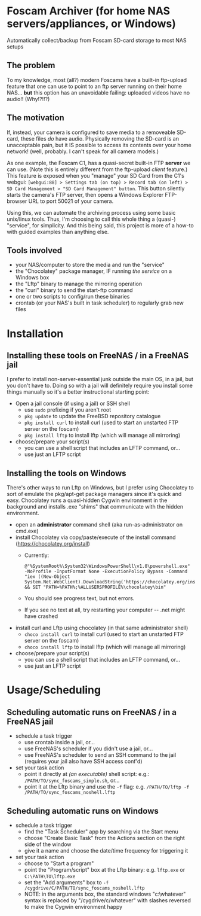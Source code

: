 # Foscam Archiver (for home NAS servers/appliances, or Windows)
Automatically collect/backup from Foscam SD-card storage to most NAS setups

## The problem
To my knowledge, most (all?) modern Foscams have a built-in ftp-upload feature that one can use to point to an ftp server running on their home NAS... **but** this option has an unavoidable failing: uploaded videos have no audio!!  (Why!?!!?)

## The motivation
If, instead, your camera is configured to save media to a removeable SD-card, these files *do* have audio. Physically removing the SD-card is an unacceptable pain, but it IS possible to access its contents over your home network! (well, probably. I can't speak for all camera models.)

As one example, the Foscam C1, has a quasi-secret built-in FTP **server** we can use. (Note this is entirely different from the ftp-upload *client* feature.) This feature is exposed when you "manage" your SD Card from the C1's webgui: `[webgui:88] > Settings tab (on top) > Record tab (on left) > SD Card Management > "SD Card Management" button`. This button silently starts the camera's FTP server, then opens a Windows Explorer FTP-browser URL to port 50021 of your camera.

Using this, we can automate the archiving process using some basic unix/linux tools. Thus, I'm choosing to call this whole thing a (quasi-) "service", for simplicity. And this being said, this project is more of a how-to with guided examples than anything else.

## Tools involved

* your NAS/computer to store the media and run the "service"
* the "Chocolatey" package manager, IF running *the service* on a Windows box
* the "Lftp" binary to manage the mirroring operation
* the "curl" binary to send the start-ftp command
* one or two scripts to config/run these binaries
* crontab (or your NAS's built in task scheduler) to regularly grab new files


# Installation

## Installing these tools on FreeNAS / in a FreeNAS jail

I prefer to install non-server-essential junk outside the main OS, in a jail, but you don't have to. Doing so with a jail will definitely require you install some things manually so it's a better instructional starting point:

* Open a jail console (if using a jail) or SSH shell
  * use `sudo` prefixing if you aren't root
  * `pkg update` to update the FreeBSD repository catalogue
  * `pkg install curl` to install curl (used to start an unstarted FTP server on the foscam)
  * `pkg install lftp` to install lftp (which will manage all mirroring)
* choose/prepare your script(s)
  * you can use a shell script that includes an LFTP command, or...
  * use just an LFTP script 
  
## Installing the tools on Windows

There's other ways to run Lftp on Windows, but I prefer using Chocolatey to sort of emulate the pkg/apt-get package managers since it's quick and easy. Chocolatey runs a quasi-hidden Cygwin environment in the background and installs .exe "shims" that communicate with the hidden environment. 

* open an **administrator** command shell (aka run-as-administrator on cmd.exe)
* install Chocolatey via copy/paste/execute of the install command (https://chocolatey.org/install)
  * Currently: 
  
        @"%SystemRoot%\System32\WindowsPowerShell\v1.0\powershell.exe" -NoProfile -InputFormat None -ExecutionPolicy Bypass -Command "iex ((New-Object System.Net.WebClient).DownloadString('https://chocolatey.org/install.ps1'))" && SET "PATH=%PATH%;%ALLUSERSPROFILE%\chocolatey\bin"
        
  * You should see progress text, but not errors.
  * If you see no text at all, try restarting your computer -- .net might have crashed
* install curl and Lftp using chocolatey (in that same administrator shell)
  * `choco install curl` to install curl (used to start an unstarted FTP server on the foscam)
  * `choco install lftp` to install lftp (which will manage all mirroring)
* choose/prepare your script(s)
  * you can use a shell script that includes an LFTP command, or...
  * use just an LFTP script   
  
  
# Usage/Scheduling


## Scheduling automatic runs on FreeNAS / in a FreeNAS jail

* schedule a task trigger
  * use crontab inside a jail, or...
  * use FreeNAS's scheduler if you didn't use a jail, or...
  * use FreeNAS's scheduler to send an SSH command to the jail (requires your jail also have SSH access conf'd)
* set your task action
  * point it directly at *(an executable)* shell script: e.g.: `/PATH/TO/sync_foscams_simple.sh`, or...
  * point it at the Lftp binary and use the `-f` flag: e.g. `/PATH/TO/lftp -f /PATH/TO/sync_foscams_noshell.lftp`

## Scheduling automatic runs on Windows

* schedule a task trigger
  * find the "Task Scheduler" app by searching via the Start menu
  * choose "Create Basic Task" from the Actions section on the right side of the window
  * give it a name and choose the date/time frequency for triggering it
* set your task action
  * choose to "Start a program"
  * point the "Program/script" box at the Lftp binary: e.g. `lftp.exe` or `C:\PATH\TO\lftp.exe`
  * set the "Add arguments" box to `-f /cygdrive/C/PATH/TO/sync_foscams_noshell.lftp`
  * NOTE: in the arguments box, the standard windows "c:\whatever" syntax is replaced by "/cygdrive/c/whatever" with slashes reversed to make the Cygwin environment happy
